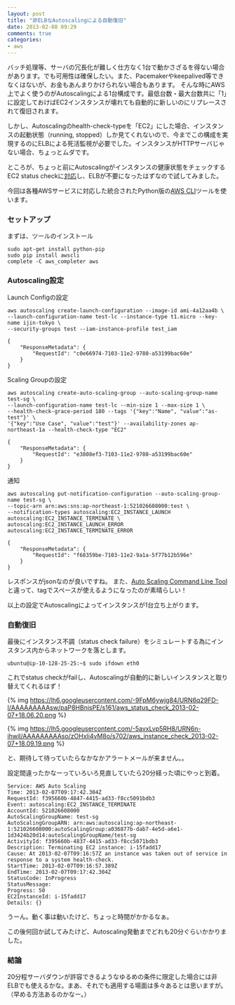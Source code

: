 ```yaml
---
layout: post
title: "非ELBなAutoscalingによる自動復旧"
date: 2013-02-08 09:29
comments: true
categories: 
- aws
---
```



バッチ処理等、サーバの冗長化が難しく仕方なく1台で動かさざるを得ない場合があります。でも可用性は確保したい。また、Pacemakerやkeepalived等できなくはないが、お金もあんまりかけられない場合もあります。
そんな時にAWS上でよく使うのがAutoscalingによる1台構成です。最低台数・最大台数共に「1」に設定しておけばEC2インスタンスが壊れても自動的に新しいのにリプレースされて復旧されます。

しかし、Autoscalingのhealth-check-typeを「EC2」にした場合、インスタンスの起動状態（running, stopped）しか見てくれないので、今までこの構成を実現するのにELBによる死活監視が必要でした。インスタンスがHTTPサーバじゃない場合、ちょっとムダです。

ところが、ちょっと前にAutoscalingがインスタンスの健康状態をチェックするEC2 status checkに[対応](http://aws.amazon.com/about-aws/whats-new/2012/12/14/auto-scaling-now-uses-amazon-ec2-status-checks/)し、ELBが不要になったはずなので試してみました。

今回は各種AWSサービスに対応した統合されたPython版の[AWS CLI](http://aws.amazon.com/cli/)ツールを使います。

### セットアップ  ###
まずは、ツールのインストール

	sudo apt-get install python-pip
	sudo pip install awscli
	complete -C aws_completer aws

### Autoscaling設定  ###

Launch Configの設定

	aws autoscaling create-launch-configuration --image-id ami-4a12aa4b \
	--launch-configuration-name test-lc --instance-type t1.micro --key-name ijin-tokyo \
	--security-groups test --iam-instance-profile test_iam
	
	{
	    "ResponseMetadata": {
	        "RequestId": "c0e66974-7103-11e2-9780-a53199bac60e"
	    }
	}

Scaling Groupの設定

	aws autoscaling create-auto-scaling-group --auto-scaling-group-name test-sg \
	--launch-configuration-name test-lc --min-size 1 --max-size 1 \
	--health-check-grace-period 180 --tags '{"key":"Name", "value":"as-test"}' \
	'{"key":"Use Case", "value":"test"}' --availability-zones ap-northeast-1a --health-check-type "EC2"
	
	{
	    "ResponseMetadata": {
	        "RequestId": "e3808ef3-7103-11e2-9780-a53199bac60e"
	    }
	}

通知

	aws autoscaling put-notification-configuration --auto-scaling-group-name test-sg \
	--topic-arn arn:aws:sns:ap-northeast-1:521026608000:test \
	--notification-types autoscaling:EC2_INSTANCE_LAUNCH autoscaling:EC2_INSTANCE_TERMINATE \
	autoscaling:EC2_INSTANCE_LAUNCH_ERROR autoscaling:EC2_INSTANCE_TERMINATE_ERROR
	
	{
	    "ResponseMetadata": {
	        "RequestId": "f68359be-7103-11e2-9a1a-5f77b12b596e"
	    }
	}


レスポンスがjsonなのが良いですね。
また、[Auto Scaling Command Line Tool](http://aws.amazon.com/developertools/2535)と違って、tagでスペースが使えるようになったのが素晴らしい！

以上の設定でAutoscalingによってインスタンスが1台立ち上がります。

### 自動復旧 ###

最後にインスタンス不調（status check failure）をシミュレートする為にインスタンス内からネットワークを落とします。

	ubuntu@ip-10-128-25-25:~$ sudo ifdown eth0

これでstatus checkがfailし、Autoscalingが自動的に新しいインスタンスと取り替えてくれるはず！

{% img https://lh6.googleusercontent.com/-9FpM6ywjg84/URN6q29FD-I/AAAAAAAAAsw/paP8HBnisPE/s161/aws_status_check_2013-02-07+18.06.20.png %}

{% img https://lh5.googleusercontent.com/-5avxLvp5RH8/URN6n-ihwiI/AAAAAAAAAso/zOHxli4vM8o/s702/aws_instance_check_2013-02-07+18.09.19.png %}

と、期待して待っていたらなかなかアラートメールが来ません。。


設定間違ったかなーっていろいろ見直していたら20分経った頃にやっと到着。

```
Service: AWS Auto Scaling
Time: 2013-02-07T09:17:42.304Z
RequestId: f395660b-4847-4415-ad33-f8cc5091bdb3
Event: autoscaling:EC2_INSTANCE_TERMINATE
AccountId: 521026608000
AutoScalingGroupName: test-sg
AutoScalingGroupARN: arn:aws:autoscaling:ap-northeast-1:521026608000:autoScalingGroup:a036877b-dab7-4e5d-a6e1-1d3424b20d14:autoScalingGroupName/test-sg
ActivityId: f395660b-4837-4415-ad33-f8cc5071bdb3
Description: Terminating EC2 instance: i-15fadd17
Cause: At 2013-02-07T09:16:57Z an instance was taken out of service in response to a system health-check.
StartTime: 2013-02-07T09:16:57.389Z
EndTime: 2013-02-07T09:17:42.304Z
StatusCode: InProgress
StatusMessage:
Progress: 50
EC2InstanceId: i-15fadd17
Details: {}
```

うーん。動く事は動いたけど、ちょっと時間がかかるなぁ。

この後何回か試してみたけど、Autoscaling発動までどれも20分ぐらいかかりました。


### 結論 ###

20分程サーバダウンが許容できるようなゆるめの条件に限定した場合には非ELBでも使えるかな。まあ、それでも適用する場面は多々あるとは思いますが。（早める方法あるのかなー。）


